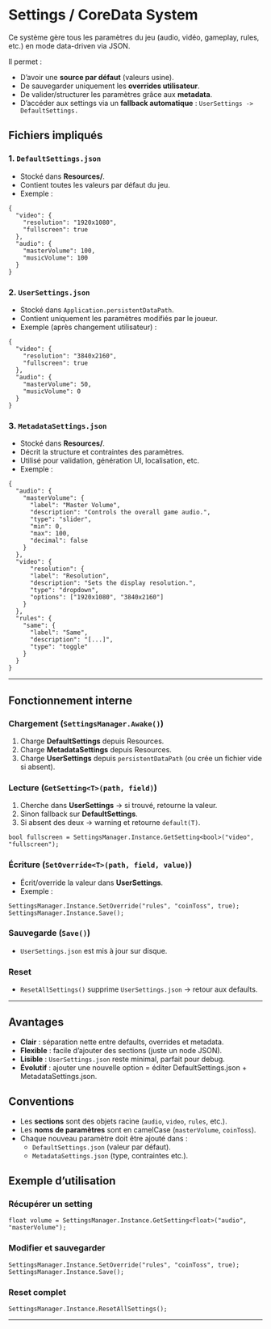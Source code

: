 # Settings / CoreData System

Ce système gère tous les paramètres du jeu (audio, vidéo, gameplay, rules, etc.) en mode data-driven via JSON.

Il permet :

- D’avoir une **source par défaut** (valeurs usine).
- De sauvegarder uniquement les **overrides utilisateur**.
- De valider/structurer les paramètres grâce aux **metadata**.
- D’accéder aux settings via un **fallback automatique** : `UserSettings -> DefaultSettings.`

## Fichiers impliqués

### 1. `DefaultSettings.json`

- Stocké dans **Resources/**.
- Contient toutes les valeurs par défaut du jeu.
- Exemple :

```
{
  "video": {
    "resolution": "1920x1080",
    "fullscreen": true
  },
  "audio": {
    "masterVolume": 100,
    "musicVolume": 100
  }
}
```

### 2. `UserSettings.json`

- Stocké dans `Application.persistentDataPath`.
- Contient uniquement les paramètres modifiés par le joueur.
- Exemple (après changement utilisateur) :

```
{
  "video": {
    "resolution": "3840x2160",
    "fullscreen": true
  },
  "audio": {
    "masterVolume": 50,
    "musicVolume": 0
  }
}
```

### 3. `MetadataSettings.json`

- Stocké dans **Resources/**.
- Décrit la structure et contraintes des paramètres.
- Utilisé pour validation, génération UI, localisation, etc.
- Exemple :

```
{
  "audio": {
    "masterVolume": {
      "label": "Master Volume",
      "description": "Controls the overall game audio.",
      "type": "slider",
      "min": 0,
      "max": 100,
      "decimal": false
    }
  },
  "video": {
      "resolution": {
      "label": "Resolution",
      "description": "Sets the display resolution.",
      "type": "dropdown",
      "options": ["1920x1080", "3840x2160"]
    }
  },
  "rules": {
    "same": {
      "label": "Same",
      "description": "[...]",
      "type": "toggle"
    }
  }
}
```
---

## Fonctionnement interne

### Chargement (`SettingsManager.Awake()`)

1. Charge **DefaultSettings** depuis Resources.
2. Charge **MetadataSettings** depuis Resources.
3. Charge **UserSettings** depuis `persistentDataPath` (ou crée un fichier vide si absent).

### Lecture (`GetSetting<T>(path, field)`)

1. Cherche dans **UserSettings** -> si trouvé, retourne la valeur.
2. Sinon fallback sur **DefaultSettings**.
3. Si absent des deux -> warning et retourne `default(T)`.

```
bool fullscreen = SettingsManager.Instance.GetSetting<bool>("video", "fullscreen");
```

### Écriture (`SetOverride<T>(path, field, value)`)

- Écrit/override la valeur dans **UserSettings**.
- Exemple :

```
SettingsManager.Instance.SetOverride("rules", "coinToss", true);
SettingsManager.Instance.Save();
```

### Sauvegarde (`Save()`)

- `UserSettings.json` est mis à jour sur disque.

### Reset

- `ResetAllSettings()` supprime `UserSettings.json` -> retour aux defaults.

---

## Avantages

- **Clair** : séparation nette entre defaults, overrides et metadata.
- **Flexible** : facile d’ajouter des sections (juste un node JSON).
- **Lisible** : `UserSettings.json` reste minimal, parfait pour debug.
- **Évolutif** : ajouter une nouvelle option = éditer DefaultSettings.json + MetadataSettings.json.

## Conventions

- Les **sections** sont des objets racine (`audio`, `video`, `rules`, etc.).
- Les **noms de paramètres** sont en camelCase (`masterVolume`, `coinToss`).
- Chaque nouveau paramètre doit être ajouté dans :
    - `DefaultSettings.json` (valeur par défaut).
    - `MetadataSettings.json` (type, contraintes etc.).

## Exemple d’utilisation

### Récupérer un setting

```
float volume = SettingsManager.Instance.GetSetting<float>("audio", "masterVolume");
```

### Modifier et sauvegarder

```
SettingsManager.Instance.SetOverride("rules", "coinToss", true);
SettingsManager.Instance.Save();
```

### Reset complet

```
SettingsManager.Instance.ResetAllSettings();
```

---